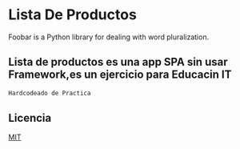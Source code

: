 # Lista De Productos

Foobar is a Python library for dealing with word pluralization.

## Lista de productos es una app SPA sin usar Framework,es un ejercicio para Educacin IT



```bash
Hardcodeado de Practica
```


## Licencia
[MIT](https://choosealicense.com/licenses/mit/)
